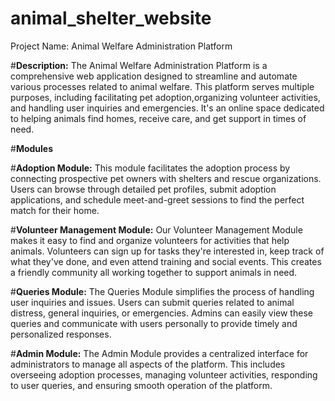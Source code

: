 # animal_shelter_website

Project Name: Animal Welfare Administration Platform

#**Description:**
                                     The Animal Welfare Administration Platform is a comprehensive web application designed to streamline and automate various processes related to animal welfare. This platform serves multiple purposes, including facilitating pet adoption,organizing volunteer activities, and handling user inquiries and emergencies. It's an online space dedicated to helping animals find homes, receive care, and get support in times of need.

#**Modules**

#**Adoption Module:**
               This module facilitates the adoption process by connecting prospective pet owners with shelters and rescue organizations. Users can browse through detailed pet profiles, submit adoption applications, and schedule meet-and-greet sessions to find the perfect match for their home.

#**Volunteer Management Module:**
                          Our Volunteer Management Module makes it easy to find and organize volunteers for activities that help animals. Volunteers can sign up for tasks they're interested in, keep track of what they've done, and even attend training and social events. This creates a friendly community all working together to support animals in need.
                          
#**Queries Module:**
               The Queries Module simplifies the process of handling user inquiries and issues. Users can submit queries related to animal distress, general inquiries, or emergencies. Admins can easily view these queries and communicate with users personally to provide timely and personalized responses.

#**Admin Module:**
                  The Admin Module provides a centralized interface for administrators to manage all aspects of the platform. This includes overseeing adoption processes, managing volunteer activities, responding to user queries, and ensuring smooth operation of the platform.

